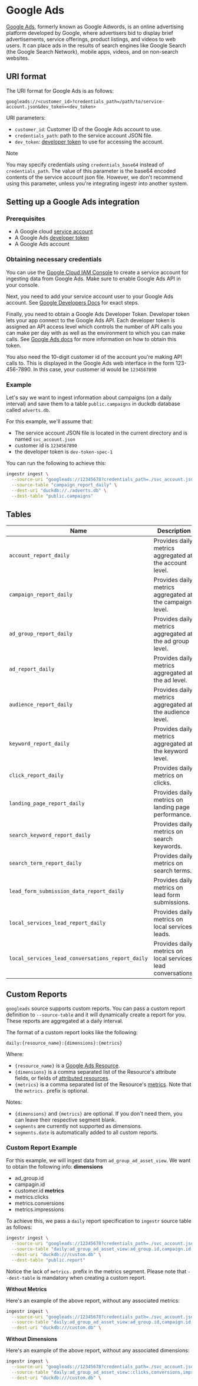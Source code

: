 # Google Ads
[Google Ads](https://ads.google.com/), formerly known as Google Adwords, is an online advertising platform developed by Google, where advertisers bid to display brief advertisements, service offerings, product listings, and videos to web users. It can place ads in the results of search engines like Google Search (the Google Search Network), mobile apps, videos, and on non-search websites.

## URI format

The URI format for Google Ads is as follows:
```plaintext
googleads://<customer_id>?credentials_path=/path/to/service-account.json&dev_token=<dev_token>
```

URI parameters:

- `customer_id`: Customer ID of the Google Ads account to use.
- `credentials_path`: path to the service account JSON file.
- `dev_token`: [developer token](https://developers.google.com/google-ads/api/docs/get-started/dev-token) to use for accessing the account.

> [!NOTE]
> You may specify credentials using `credentials_base64` instead of `credentials_path`.
> The value of this parameter is the base64 encoded contents of the 
> service account json file. However, we don't recommend using this
> parameter, unless you're integrating ingestr into another system.
## Setting up a Google Ads integration

### Prerequisites
* A Google cloud [service account](https://cloud.google.com/iam/docs/service-account-overview)
* A Google Ads [developer token](https://developers.google.com/google-ads/api/docs/get-started/dev-token)
* A Google Ads account 


### Obtaining necessary credentials

You can use the [Google Cloud IAM Console](https://cloud.google.com/security/products/iam) to create a service account for ingesting data from Google Ads. Make sure to enable Google Ads API in your console.

Next, you need to add your service account user to your Google Ads account. See [Google Developers Docs](https://developers.google.com/google-ads/api/docs/oauth/service-accounts) for exact steps.

Finally, you need to obtain a Google Ads Developer Token. Developer token lets your app connect to the Google Ads API. Each developer token is assigned an API access level which controls the number of API calls you can make per day with as well as the environment to which you can make calls. See [Google Ads docs](https://developers.google.com/google-ads/api/docs/get-started/dev-token) for more information on how to obtain this token.

You also need the 10-digit customer id of the account you're making API calls to. This is displayed in the Google Ads web interface in the form 123-456-7890. In this case, your customer id would be `1234567890`

### Example

Let's say we want to ingest information about campaigns (on a daily interval) and save them to a table `public.campaigns` in duckdb database called `adverts.db`.

For this example, we'll assume that:
* The service account JSON file is located in the current directory and is named `svc_account.json`
* customer id is `1234567890`
* the developer token is `dev-token-spec-1`

You can run the following to achieve this:
```sh
ingestr ingest \
  --source-uri "googleads://12345678?credentials_path=./svc_account.json&dev_token=dev-token-spec-1" \
  --source-table "campaign_report_daily" \
  --dest-uri "duckdb://./adverts.db" \
  --dest-table "public.campaigns"
```
## Tables

| Name             | Description                                                             |
|------------------|-------------------------------------------------------------------------|
| `account_report_daily` | Provides daily metrics aggregated at the account level. |
| `campaign_report_daily` | Provides daily metrics aggregated at the campaign level. |
| `ad_group_report_daily` | Provides daily metrics aggregated at the ad group level. |
| `ad_report_daily` | Provides daily metrics aggregated at the ad level. |
| `audience_report_daily` | Provides daily metrics aggregated at the audience level. |
| `keyword_report_daily` | Provides daily metrics aggregated at the keyword level. |
| `click_report_daily` | Provides daily metrics on clicks. |
| `landing_page_report_daily` | Provides daily metrics on landing page performance. |
| `search_keyword_report_daily` | Provides daily metrics on search keywords. |
| `search_term_report_daily` | Provides daily metrics on search terms. |
| `lead_form_submission_data_report_daily` | Provides daily metrics on lead form submissions. |
| `local_services_lead_report_daily` | Provides daily metrics on local services leads. |
| `local_services_lead_conversations_report_daily` | Provides daily metrics on local services lead conversations. |

## Custom Reports
`googleads` source supports custom reports. You can pass a custom report definition to `--source-table` and it will dynamically create a report for you. These reports are aggregated at a daily interval.

The format of a custom report looks like the following:
```
daily:{resource_name}:{dimensions}:{metrics}
```
Where:
* `{resource_name}` is a [Google Ads Resource](https://developers.google.com/google-ads/api/fields/v18/overview_query_builder#list-of-all-resources).
* `{dimensions}` is a comma separated list of the Resource's attribute fields, or fields of [attributed resources](https://developers.google.com/google-ads/api/docs/query/overview).
* `{metrics}` is a comma separated list of the Resource's [metrics](https://developers.google.com/google-ads/api/fields/v18/metrics). Note that the `metrics.` prefix is optional. 

Notes:
* `{dimensions}` and `{metrics}` are optional. If you don't need them, you can leave their respective segment blank.
* `segments` are currently not supported as dimensions.
* `segments.date` is automatically added to all custom reports.

### Custom Report Example
For this example, we will ingest data from `ad_group_ad_asset_view`.
We want to obtain the following info:
**dimensions**
  * ad_group.id
  * campagin.id
  * customer.id
**metrics**
  * metrics.clicks
  * metrics.conversions
  * metrics.impressions

To achieve this, we pass a `daily` report specification to `ingestr` source table as follows:
```sh
ingestr ingest \
  --source-uri "googleads://12345678?credentials_path=./svc_account.json&dev_token=dev-token-spec-1" \
  --source-table "daily:ad_group_ad_asset_view:ad_group.id,campaign.id,customer.id:clicks,conversions,impressions" \
  --dest-uri "duckdb:///custom.db" \
  --dest-table "public.report"
```

Notice the lack of `metrics.` prefix in the metrics segment. Please note that `--dest-table` is mandatory when creating
a custom report.

**Without Metrics**

Here's an example of the above report, without any associated metrics:
```sh
ingestr ingest \
  --source-uri "googleads://12345678?credentials_path=./svc_account.json&dev_token=dev-token-spec-1" \
  --source-table "daily:ad_group_ad_asset_view:ad_group.id,campaign.id,customer.id:" \
  --dest-uri "duckdb:///custom.db" \
```

**Without Dimensions**

Here's an example of the above report, without any associated dimensions:
```sh
ingestr ingest \
  --source-uri "googleads://12345678?credentials_path=./svc_account.json&dev_token=dev-token-spec-1" \
  --source-table "daily:ad_group_ad_asset_view::clicks,conversions,impressions" \
  --dest-uri "duckdb:///custom.db" \
```
